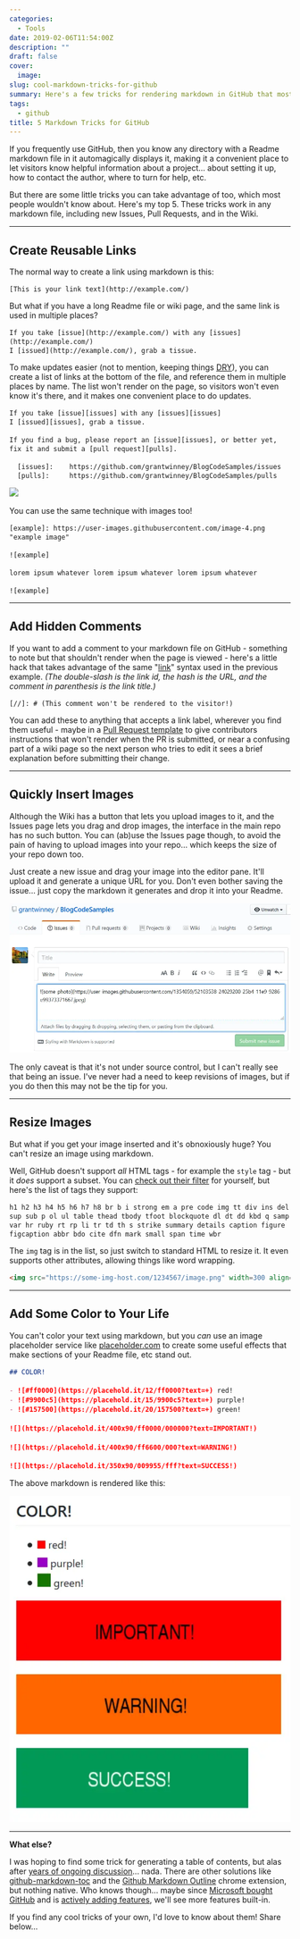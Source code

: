```yaml
---
categories:
  - Tools
date: 2019-02-06T11:54:00Z
description: ""
draft: false
cover:
  image:
slug: cool-markdown-tricks-for-github
summary: Here's a few tricks for rendering markdown in GitHub that most people wouldn't know about. Oh, and they work for new Issues, Pull Requests, and in the Wiki too!
tags:
  - github
title: 5 Markdown Tricks for GitHub
---
```

If you frequently use GitHub, then you know any directory with a Readme markdown file in it automagically displays it, making it a convenient place to let visitors know helpful information about a project... about setting it up, how to contact the author, where to turn for help, etc.

But there are some little tricks you can take advantage of too, which most people wouldn't know about. Here's my top 5. These tricks work in any markdown file, including new Issues, Pull Requests, and in the Wiki.

---

## Create Reusable Links

The normal way to create a link using markdown is this:

```none
[This is your link text](http://example.com/)
```

But what if you have a long Readme file or wiki page, and the same link is used in multiple places?

```none
If you take [issue](http://example.com/) with any [issues](http://example.com/)
I [issued](http://example.com/), grab a tissue.
```

To make updates easier (not to mention, keeping things [DRY](https://en.wikipedia.org/wiki/Don't_repeat_yourself)), you can create a list of links at the bottom of the file, and reference them in multiple places by name. The list won't render on the page, so visitors won't even know it's there, and it makes one convenient place to do updates.

```none
If you take [issue][issues] with any [issues][issues]
I [issued][issues], grab a tissue.

If you find a bug, please report an [issue][issues], or better yet,
fix it and submit a [pull request][pulls].

  [issues]:    https://github.com/grantwinney/BlogCodeSamples/issues
  [pulls]:     https://github.com/grantwinney/BlogCodeSamples/pulls
```

![](cool-markdown-tricks-for-github/image-1.webp)

You can use the same technique with images too!

```none
[example]: https://user-images.githubusercontent.com/image-4.png "example image"

![example]

lorem ipsum whatever lorem ipsum whatever lorem ipsum whatever 

![example]
```

---

## Add Hidden Comments

If you want to add a comment to your markdown file on GitHub - something to note but that shouldn't render when the page is viewed - here's a little hack that takes advantage of the same "[link](https://daringfireball.net/projects/markdown/syntax#link)" syntax used in the previous example. _(The double-slash is the link id, the hash is the URL, and the comment in parenthesis is the link title.)_

```
[//]: # (This comment won't be rendered to the visitor!)
```

You can add these to anything that accepts a link label, wherever you find them useful - maybe in a [Pull Request template](https://help.github.com/articles/creating-a-pull-request-template-for-your-repository/) to give contributors instructions that won't render when the PR is submitted, or near a confusing part of a wiki page so the next person who tries to edit it sees a brief explanation before submitting their change.

---

## Quickly Insert Images

Although the Wiki has a button that lets you upload images to it, and the Issues page lets you drag and drop images, the interface in the main repo has no such button. You can (ab)use the Issues page though, to avoid the pain of having to upload images into your repo... which keeps the size of your repo down too.

Just create a new issue and drag your image into the editor pane. It'll upload it and generate a unique URL for you. Don't even bother saving the issue... just copy the markdown it generates and drop it into your Readme.

![](issue-example-1.webp)

The only caveat is that it's not under source control, but I can't really see that being an issue. I've never had a need to keep revisions of images, but if you do then this may not be the tip for you.

---

## Resize Images

But what if you get your image inserted and it's obnoxiously huge? You can't resize an image using markdown.

Well, GitHub doesn't support _all_ HTML tags - for example the `style` tag - but it _does_ support a subset. You can [check out their filter](https://github.com/gjtorikian/html-pipeline/blob/main/lib/html_pipeline/sanitization_filter.rb) for yourself, but here's the list of tags they support:

```
h1 h2 h3 h4 h5 h6 h7 h8 br b i strong em a pre code img tt div ins del
sup sub p ol ul table thead tbody tfoot blockquote dl dt dd kbd q samp
var hr ruby rt rp li tr td th s strike summary details caption figure
figcaption abbr bdo cite dfn mark small span time wbr
```

The `img` tag is in the list, so just switch to standard HTML to resize it. It even supports other attributes, allowing things like word wrapping.

```html
<img src="https://some-img-host.com/1234567/image.png" width=300 align=right>
```

---

## Add Some Color to Your Life

You can't color your text using markdown, but you _can_ use an image placeholder service like [placeholder.com](https://placeholder.com/) to create some useful effects that make sections of your Readme file, etc stand out.

```markdown
## COLOR!

- ![#ff0000](https://placehold.it/12/ff0000?text=+) red!
- ![#9900c5](https://placehold.it/15/9900c5?text=+) purple!
- ![#157500](https://placehold.it/20/157500?text=+) green!

![](https://placehold.it/400x90/ff0000/000000?text=IMPORTANT!)

![](https://placehold.it/400x90/ff6600/000?text=WARNING!)

![](https://placehold.it/350x90/009955/fff?text=SUCCESS!)
```

The above markdown is rendered like this:

![](color.webp)

---

**What else?**

I was hoping to find some trick for generating a table of contents, but alas after [years of ongoing discussion](https://github.com/isaacs/github/issues/215)... nada. There are other solutions like [github-markdown-toc](https://github.com/ekalinin/github-markdown-toc) and the [Github Markdown Outline](https://chrome.google.com/webstore/detail/github-markdown-outline-e/gccinjjdbfdkkkebfbeipopijjfohfgj) chrome extension, but nothing native. Who knows though... maybe since [Microsoft bought GitHub](https://itsfoss.com/microsoft-github/) and is [actively adding features](https://web.archive.org/web/20230203202759/https://dzone.com/articles/github-roadmap-better-for-everyone), we'll see more features built-in.

If you find any cool tricks of your own, I'd love to know about them! Share below...
